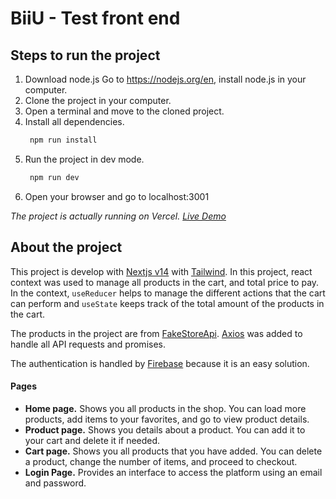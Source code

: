 # BiiU - Test front end

## Steps to run the project

1. Download node.js
   Go to https://nodejs.org/en, install node.js in your computer.
2. Clone the project in your computer.
3. Open a terminal and move to the cloned project.
4. Install all dependencies.
   ```javascript
   	npm run install
   ```
5. Run the project in dev mode.
   ```javascript
   	npm run dev
   ```
6. Open your browser and go to localhost:3001

_The project is actually running on Vercel. [Live Demo](https://bii-u-test.vercel.app/ 'Live Demo')_

## About the project

This project is develop with [Nextjs v14](https://nextjs.org/ 'Nextjs') with [Tailwind](https://tailwindcss.com/ 'Tailwind'). In this project, react context was used to manage all products in the cart, and total price to pay. In the context, `useReducer` helps to manage the different actions that the cart can perform and `useState` keeps track of the total amount of the products in the cart.

The products in the project are from [FakeStoreApi](https://fakestoreapi.com/ 'FakeStoreApi'). [Axios](https://axios-http.com/ 'Axios') was added to handle all API requests and promises.

The authentication is handled by [Firebase](https://firebase.google.com/docs/auth?hl=es-419http:// 'Firebase') because it is an easy solution.

#### Pages

- **Home page.** Shows you all products in the shop. You can load more products, add items to your favorites, and go to view product details.
- **Product page.** Shows you details about a product. You can add it to your cart and delete it if needed.
- **Cart page.** Shows you all products that you have added. You can delete a product, change the number of items, and proceed to checkout.
- **Login Page.** Provides an interface to access the platform using an email and password.
